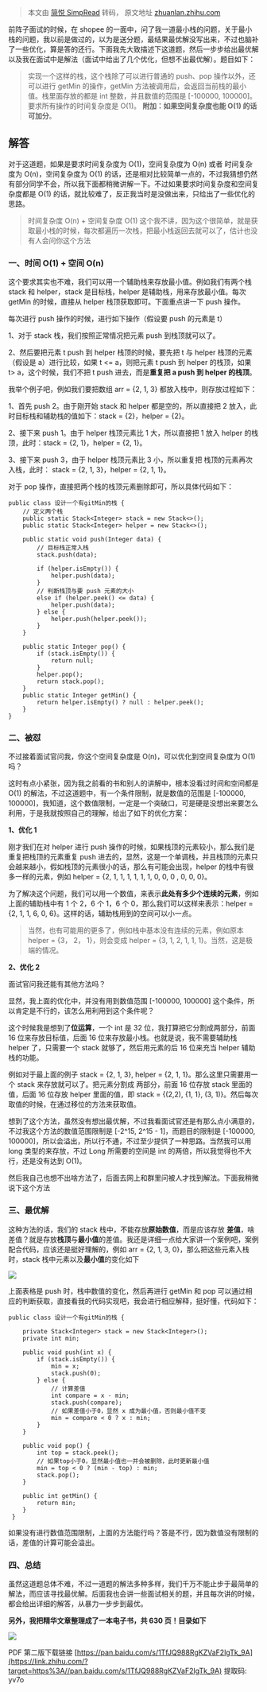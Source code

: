 > 本文由 [简悦 SimpRead](http://ksria.com/simpread/) 转码， 原文地址 [zhuanlan.zhihu.com](https://zhuanlan.zhihu.com/p/87257507)

前阵子面试的时候，在 shopee 的一面中，问了我一道最小栈的问题，关于最小栈的问题，我以前是做过的，以为是送分题，最结果最优解没写出来，不过也脑补了一些优化，算是答的还行。下面我先大致描述下这道题，然后一步步给出最优解以及我在面试中是解法（面试中给出了几个优化，但想不出最优解）。题目如下：

> 实现一个这样的栈，这个栈除了可以进行普通的 push、pop 操作以外，还可以进行 getMin 的操作，getMin 方法被调用后，会返回当前栈的最小值。栈里面存放的都是 int 整数，并且数值的范围是 [-100000, 100000]。要求所有操作的时间复杂度是 O(1)。 **附加：如果空间复杂度也能 O(1) 的话可加分**。  

解答
--

对于这道题，如果是要求时间复杂度为 O(1)，空间复杂度为 O(n) 或者 时间复杂度为 O(n)，空间复杂度为 O(1) 的话，还是相对比较简单一点的，不过我猜想仍然有部分同学不会，所以我下面都稍微讲解一下。不过如果要求时间复杂度和空间复杂度都是 O(1) 的话，就比较难了，反正我当时是没做出来，只给出了一些优化的思路。

> 时间复杂度 O(n) + 空间复杂度 O(1) 这个我不讲，因为这个很简单，就是获取最小栈的时候，每次都遍历一次栈，把最小栈返回去就可以了，估计也没有人会问你这个方法  

### 一、时间 O(1) + 空间 O(n)

这个要求其实也不难，我们可以用一个辅助栈来存放最小值。例如我们有两个栈 stack 和 helper，stack 是目标栈，helper 是辅助栈，用来存放最小值。每次 getMin 的时候，直接从 helper 栈顶获取即可。下面重点讲一下 push 操作。

每次进行 push 操作的时候，进行如下操作（假设要 push 的元素是 t）

1、对于 stack 栈，我们按照正常情况把元素 push 到栈顶就可以了。

2、然后要把元素 t push 到 helper 栈顶的时候，要先把 t 与 helper 栈顶的元素（假设是 a）进行比较，如果 t <= a，则把元素 t push 到 helper 的栈顶，如果 t> a，这个时候，我们不把 t push 进去，而是**重复把 a push 到 helper 的栈顶**。

我举个例子吧，例如我们要把数组 arr = {2, 1, 3} 都放入栈中，则存放过程如下：

1、首先 push 2。由于刚开始 stack 和 helper 都是空的，所以直接把 2 放入，此时目标栈和辅助栈的值如下：stack = {2}，helper = {2}。

2、接下来 push 1。由于 helper 栈顶元素比 1 大，所以直接把 1 放入 helper 的栈顶，此时：stack = {2, 1}，helper = {2, 1}。

3、接下来 push 3，由于 helper 栈顶元素比 3 小，所以重复把 栈顶的元素再次入栈，此时： stack = {2, 1, 3}，helper = {2, 1, 1}。

对于 pop 操作，直接把两个栈的栈顶元素删除即可，所以具体代码如下：

```
public class 设计一个有gitMin的栈 {
    // 定义两个栈
    public static Stack<Integer> stack = new Stack<>();
    public static Stack<Integer> helper = new Stack<>();

    public static void push(Integer data) {
        // 目标栈正常入栈
        stack.push(data);

        if (helper.isEmpty()) {
            helper.push(data);
        }
        // 判断栈顶与要 push 元素的大小
        else if (helper.peek() <= data) {
            helper.push(data);
        } else {
            helper.push(helper.peek());
        }
    }

    public static Integer pop() {
        if (stack.isEmpty()) {
            return null;
        }
        helper.pop();
        return stack.pop();
    }
    public static Integer getMin() {
        return helper.isEmpty() ? null : helper.peek();
    }
}

```

### 二、被怼

不过接着面试官问我，你这个空间复杂度是 O(n)，可以优化到空间复杂度为 O(1) 吗？

这时有点小紧张，因为我之前看的书和别人的讲解中，根本没看过时间和空间都是 O(1) 的解法，不过这道题中，有一个条件限制，就是数值的范围是 [-100000, 100000]，我知道，这个数值限制，一定是一个突破口，可是硬是没想出来要怎么利用，于是我就按照自己的理解，给出了如下的优化方案：

**1、优化 1**

刚才我们在对 helper 进行 push 操作的时候，如果栈顶的元素较小，那么我们是重复把栈顶的元素重复 push 进去的，显然，这是一个单调栈，并且栈顶的元素只会越来越小，假如栈顶的元素很小的话，那么有可能会出现，helper 的栈中有很多一样的元素，例如 helper = {2, 1, 1, 1, 1, 1, 1, 0, 0, 0 , 0, 0, 0}。

为了解决这个问题，我们可以用一个数值，来表示**此处有多少个连续的元素**，例如上面的辅助栈中有 1 个 2，6 个 1，6 个 0，那么我们可以这样来表示：helper = {2, 1, 1, 6, 0, 6}。这样的话，辅助栈用到的空间可以小一点。

> 当然，也有可能用的更多了，例如栈中基本没有连续的元素，例如原本 helper = {3， 2， 1}，则会变成 helper = {3, 1, 2, 1, 1, 1}。当然，这是极端的情况。  

**2、优化 2**

面试官问我还能有其他方法吗？

显然，我上面的优化中，并没有用到数值范围 [-100000, 100000] 这个条件，所以肯定是不行的，该怎么用利用到这个条件呢？

这个时候我是想到了**位运算**，一个 int 是 32 位，我打算把它分割成两部分，前面 16 位来存放目标值，后面 16 位来存放最小栈。也就是说，我不需要辅助栈 helper 了，只需要一个 stack 就够了，然后用元素的后 16 位来充当 helper 辅助栈的功能。

例如对于最上面的例子 stack = {2, 1, 3}, helper = {2, 1, 1}。那么这里只需要用一个 stack 来存放就可以了。把元素分割成 两部分，前面 16 位存放 stack 里面的值，后面 16 位存放 helper 里面的值，即 stack = {(2,2), {1, 1}, (3, 1)}。然后每次取值的时候，在通过移位的方法来获取值。

想到了这个方法，虽然没有想出最优解，不过我看面试官还是有那么点小满意的，不过我这个方法的数值范围限制是 [-2^15, 2^15 - 1]，而题目的限制是 [-100000, 100000]，所以会溢出，所以行不通，不过至少提供了一种思路。当然我可以用 long 类型的来存放，不过 Long 所需要的空间是 int 的两倍，所以我觉得也不大行，还是没有达到 O(1)。

然后我自己也想不出啥方法了，后面去网上和群里问被人才找到解法。下面我稍微说下这个方法

### 三、最优解

这种方法的话，我们的 stack 栈中，不能存放**原始数值**，而是应该存放 **差值**，啥差值？就是存放**栈顶**与**最小值**的差值。我还是详细一点给大家讲一个案例吧，案例配合代码，应该还是挺好理解的，例如 arr = {2, 1, 3, 0}，那么把这些元素入栈时，stack 栈中元素以及**最小值**的变化如下

![](https://pic1.zhimg.com/v2-bb3ec0271b7f3b3e54d2286b57e0e02c_r.jpg)

上面表格是 push 时，栈中数值的变化，然后再进行 getMin 和 pop 可以通过相应的判断获取，直接看我的代码实现吧，我会进行相应解释，挺好懂，代码如下：

```
public class 设计一个有gitMin的栈 {

    private Stack<Integer> stack = new Stack<Integer>();
    private int min;

    public void push(int x) {
        if (stack.isEmpty()) {
            min = x;
            stack.push(0);
        } else {
            // 计算差值
            int compare = x - min;
            stack.push(compare);
            // 如果差值小于0，显然 x 成为最小值，否则最小值不变
            min = compare < 0 ? x : min;
        }
    }

    public void pop() {
        int top = stack.peek();
        // 如果top小于0，显然最小值也一并会被删除，此时更新最小值
        min = top < 0 ? (min - top) : min;
        stack.pop();
    }

    public int getMin() {
        return min;
    }
 }

```

如果没有进行数值范围限制，上面的方法能行吗？答是不行，因为数值没有限制的话，差值的计算可能会溢出。

### 四、总结

虽然这道题总体不难，不过一道题的解法多种多样，我们千万不能止步于最简单的解法，而应该寻找最优解。后面我也会讲一些面试相关的题，并且每次讲的时候，都会给出详细的解答，从暴力一步步到最优。

**另外，我把精华文章整理成了一本电子书，共 630 页！目录如下**

![](https://pic2.zhimg.com/v2-f5f5dedec7e880f28a541fb846801591_r.jpg)

PDF 第二版下载链接 [https://pan.baidu.com/s/1TfJQ988RgKZVaF2lgTk_9A](https://link.zhihu.com/?target=https%3A//pan.baidu.com/s/1TfJQ988RgKZVaF2lgTk_9A) 提取码: yv7o